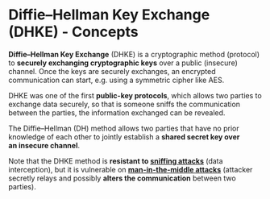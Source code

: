 # Diffie–Hellman Key Exchange (DHKE) - Concepts

**Diffie–Hellman Key Exchange** (DHKE) is a cryptographic method (protocol) to **securely exchanging cryptographic keys** over a public (insecure) channel. Once the keys are securely exchanges, an encrypted communication can start, e.g. using a symmetric cipher like AES.

DHKE was one of the first **public-key protocols**, which allows two parties to exchange data securely, so that is someone sniffs the communication between the parties, the information exchanged can be revealed.

The Diffie–Hellman (DH) method allows two parties that have no prior knowledge of each other to jointly establish a **shared secret key over an insecure channel**.

Note that the DHKE method is **resistant to [sniffing attacks](https://en.wikipedia.org/wiki/Sniffing_attack)** (data interception), but it is vulnerable on **[man-in-the-middle attacks](https://en.wikipedia.org/wiki/Man-in-the-middle_attack)** (attacker secretly relays and possibly **alters the communication** between two parties).
